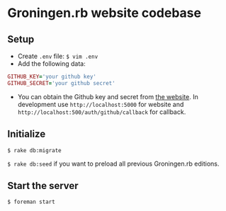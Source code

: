 # Groningen.rb website codebase


## Setup

* Create `.env` file: `$ vim .env`
* Add the following data:

```ruby
GITHUB_KEY='your github key'
GITHUB_SECRET='your github secret'
```

* You can obtain the Github key and secret from [the website](https://github.com/settings/applications/new). In development use `http://localhost:5000` for website and `http://localhost:500/auth/github/callback` for callback.


## Initialize

`$ rake db:migrate`

`$ rake db:seed` if you want to preload all previous Groningen.rb editions.


## Start the server

`$ foreman start`